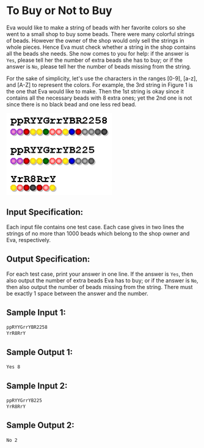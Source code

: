 # To Buy or Not to Buy

Eva would like to make a string of beads with her favorite colors so she went to a small shop to buy some beads. There were many colorful strings of beads. However the owner of the shop would only sell the strings in whole pieces. Hence Eva must check whether a string in the shop contains all the beads she needs. She now comes to you for help: if the answer is `Yes`, please tell her the number of extra beads she has to buy; or if the answer is `No`, please tell her the number of beads missing from the string.

For the sake of simplicity, let's use the characters in the ranges [0-9], [a-z], and [A-Z] to represent the colors. For example, the 3rd string in Figure 1 is the one that Eva would like to make. Then the 1st string is okay since it contains all the necessary beads with 8 extra ones; yet the 2nd one is not since there is no black bead and one less red bead.

![figbug](../../PAT%20(Basic%20Level)%20Practice%20%EF%BC%88%E4%B8%AD%E6%96%87%EF%BC%89/assets/figbuy.jpg)

## Input Specification:
Each input file contains one test case. Each case gives in two lines the strings of no more than 1000 beads which belong to the shop owner and Eva, respectively.

## Output Specification:
For each test case, print your answer in one line. If the answer is `Yes`, then also output the number of extra beads Eva has to buy; or if the answer is `No`, then also output the number of beads missing from the string. There must be exactly 1 space between the answer and the number.

## Sample Input 1:
    ppRYYGrrYBR2258
    YrR8RrY
## Sample Output 1:
    Yes 8
## Sample Input 2:
    ppRYYGrrYB225
    YrR8RrY
## Sample Output 2:
    No 2